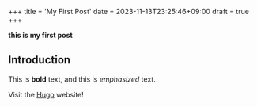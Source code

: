 +++
title = 'My First Post'
date = 2023-11-13T23:25:46+09:00
draft = true
+++

**this is my first post**

## Introduction

This is **bold** text, and this is *emphasized* text.

Visit the [Hugo](https://gohugo.io) website!